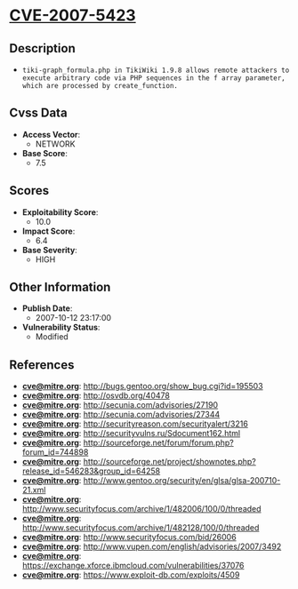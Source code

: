 
# [CVE-2007-5423](https://cve.mitre.org/cgi-bin/cvename.cgi?name=CVE-2007-5423)

## Description

- `tiki-graph_formula.php in TikiWiki 1.9.8 allows remote attackers to execute arbitrary code via PHP sequences in the f array parameter, which are processed by create_function.`

## Cvss Data

- **Access Vector**:
  - NETWORK
- **Base Score**:
  - 7.5

## Scores

- **Exploitability Score**:
  - 10.0
- **Impact Score**:
  - 6.4
- **Base Severity**:
  - HIGH

## Other Information

- **Publish Date**:
  - 2007-10-12 23:17:00
- **Vulnerability Status**:
  - Modified

## References

- **cve@mitre.org**: http://bugs.gentoo.org/show_bug.cgi?id=195503
- **cve@mitre.org**: http://osvdb.org/40478
- **cve@mitre.org**: http://secunia.com/advisories/27190
- **cve@mitre.org**: http://secunia.com/advisories/27344
- **cve@mitre.org**: http://securityreason.com/securityalert/3216
- **cve@mitre.org**: http://securityvulns.ru/Sdocument162.html
- **cve@mitre.org**: http://sourceforge.net/forum/forum.php?forum_id=744898
- **cve@mitre.org**: http://sourceforge.net/project/shownotes.php?release_id=546283&group_id=64258
- **cve@mitre.org**: http://www.gentoo.org/security/en/glsa/glsa-200710-21.xml
- **cve@mitre.org**: http://www.securityfocus.com/archive/1/482006/100/0/threaded
- **cve@mitre.org**: http://www.securityfocus.com/archive/1/482128/100/0/threaded
- **cve@mitre.org**: http://www.securityfocus.com/bid/26006
- **cve@mitre.org**: http://www.vupen.com/english/advisories/2007/3492
- **cve@mitre.org**: https://exchange.xforce.ibmcloud.com/vulnerabilities/37076
- **cve@mitre.org**: https://www.exploit-db.com/exploits/4509
